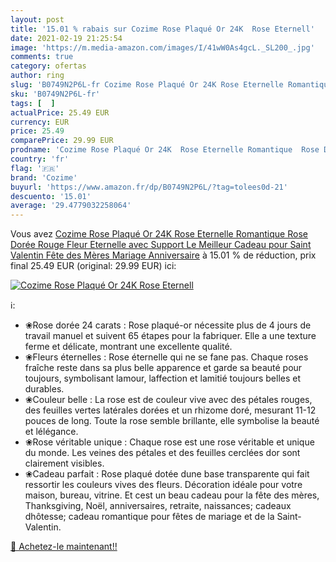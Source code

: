 ```yaml
---
layout: post
title: '15.01 % rabais sur Cozime Rose Plaqué Or 24K  Rose Eternell'
date: 2021-02-19 21:25:54
image: 'https://m.media-amazon.com/images/I/41wW0As4gcL._SL200_.jpg'
comments: true
category: ofertas
author: ring
slug: 'B0749N2P6L-fr Cozime Rose Plaqué Or 24K Rose Eternelle Romantique Rose...'
sku: 'B0749N2P6L-fr'
tags: [  ]
actualPrice: 25.49 EUR
currency: EUR
price: 25.49
comparePrice: 29.99 EUR
prodname: 'Cozime Rose Plaqué Or 24K  Rose Eternelle Romantique  Rose Dorée Rouge  Fleur Eternelle avec Support  Le Meilleur Cadeau pour Saint Valentin  Fête des Mères Mariage Anniversaire'
country: 'fr'
flag: '🇫🇷'
brand: 'Cozime'
buyurl: 'https://www.amazon.fr/dp/B0749N2P6L/?tag=tolees0d-21'
descuento: '15.01'
average: '29.4779032258064'
---
```


Vous avez [Cozime Rose Plaqué Or 24K  Rose Eternelle Romantique  Rose Dorée Rouge  Fleur Eternelle avec Support  Le Meilleur Cadeau pour Saint Valentin  Fête des Mères Mariage Anniversaire](https://www.amazon.fr/dp/B0749N2P6L/?tag=tolees0d-21)  à  15.01 % de réduction, prix final  25.49 EUR (original: 29.99 EUR) ici:

[![Cozime Rose Plaqué Or 24K  Rose Eternell](https://m.media-amazon.com/images/I/41wW0As4gcL._SL200_.jpg)](https://www.amazon.fr/dp/B0749N2P6L/?tag=tolees0d-21)

ℹ️:

- ❀Rose dorée 24 carats : Rose plaqué-or nécessite plus de 4 jours de travail manuel et suivent 65 étapes pour la fabriquer. Elle a une texture ferme et délicate, montrant une excellente qualité.
- ❀Fleurs éternelles : Rose éternelle qui ne se fane pas. Chaque roses fraîche reste dans sa plus belle apparence et garde sa beauté pour toujours, symbolisant lamour, laffection et lamitié toujours belles et durables.
- ❀Couleur belle : La rose est de couleur vive avec des pétales rouges, des feuilles vertes latérales dorées et un rhizome doré, mesurant 11-12 pouces de long. Toute la rose semble brillante, elle symbolise la beauté et lélégance.
- ❀Rose véritable unique : Chaque rose est une rose véritable et unique du monde. Les veines des pétales et des feuilles cerclées dor sont clairement visibles.
- ❀Cadeau parfait : Rose plaqué dotée dune base transparente qui fait ressortir les couleurs vives des fleurs. Décoration idéale pour votre maison, bureau, vitrine. Et cest un beau cadeau pour la fête des mères, Thanksgiving, Noël, anniversaires, retraite, naissances; cadeaux dhôtesse; cadeau romantique pour fêtes de mariage et de la Saint-Valentin.

[🛒 Achetez-le maintenant!!](https://www.amazon.fr/dp/B0749N2P6L/?tag=tolees0d-21)
